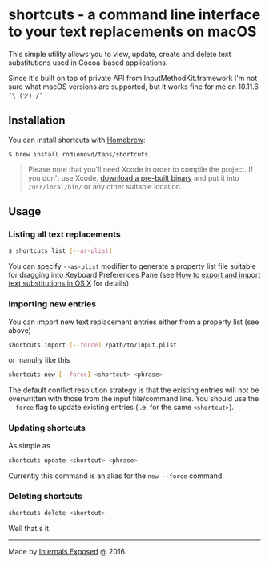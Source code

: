 # shortcuts - a command line interface to your text replacements on macOS

This simple utility allows you to view, update, create and delete text substitutions used in Cocoa-based applications.

Since it's built on top of private API from InputMethodKit.framework I'm not sure what macOS versions are supported, but it works fine for me on 10.11.6 `¯\_(ツ)_/¯` 


## Installation

You can install shortcuts with [Homebrew](http://brew.sh):

```shell
$ brew install rodionovd/taps/shortcuts
```

> Please note that you'll need Xcode in order to compile the project. If you don't use Xcode, [download a pre-built binary](https://github.com/rodionovd/shortcuts/releases) and put it into `/usr/local/bin/` or any other suitable location.

## Usage

### Listing all text replacements

```bash
$ shortcuts list [--as-plist]
```

You can specify `--as-plist` modifier to generate a property list file suitable for dragging into Keyboard Preferences Pane (see [How to export and import text substitutions in OS X](https://support.apple.com/en-au/HT204006) for details). 

### Importing new entries 

You can import new text replacement entries either from a property list (see above)

```bash
shortcuts import [--force] /path/to/input.plist
```

or manully like this


```bash
shortcuts new [--force] <shortcut> <phrase>
```

The default conflict resolution strategy is that the existing entries will not be overwritten with those from the input file/command line. You should use the `--force` flag to update existing entries (i.e. for the same `<shortcut>`).


### Updating shortcuts

As simple as

```bash
shortcuts update <shortcut> <phrase>
```

Currently this command is an alias for the `new --force` command.

### Deleting shortcuts

```bash
shortcuts delete <shortcut>
```

Well that's it.

------

Made by [Internals Exposed](http://internals.exposed) @ 2016.
